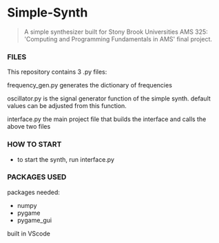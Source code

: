 # Simple-Synth
> A simple synthesizer built for Stony Brook Universities AMS 325: 'Computing and Programming Fundamentals in AMS' final project.

### FILES ###
This repository contains 3 .py files:

frequency_gen.py
  generates the dictionary of frequencies

oscillator.py
  is the signal generator function of the simple synth. default values can be adjusted from this function.
 
interface.py
  the main project file that builds the interface and calls the above two files
 
 
### HOW TO START ###
  * to start the synth, run interface.py


### PACKAGES USED ###
packages needed:
  * numpy
  * pygame
  * pygame_gui
  

built in VScode

